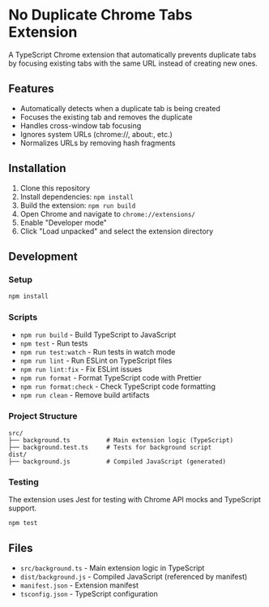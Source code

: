 # No Duplicate Chrome Tabs Extension

A TypeScript Chrome extension that automatically prevents duplicate tabs by focusing existing tabs with the same URL instead of creating new ones.

## Features

- Automatically detects when a duplicate tab is being created
- Focuses the existing tab and removes the duplicate
- Handles cross-window tab focusing
- Ignores system URLs (chrome://, about:, etc.)
- Normalizes URLs by removing hash fragments

## Installation

1. Clone this repository
2. Install dependencies: `npm install`
3. Build the extension: `npm run build`
4. Open Chrome and navigate to `chrome://extensions/`
5. Enable "Developer mode"
6. Click "Load unpacked" and select the extension directory

## Development

### Setup

```bash
npm install
```

### Scripts

- `npm run build` - Build TypeScript to JavaScript
- `npm test` - Run tests
- `npm run test:watch` - Run tests in watch mode
- `npm run lint` - Run ESLint on TypeScript files
- `npm run lint:fix` - Fix ESLint issues
- `npm run format` - Format TypeScript code with Prettier
- `npm run format:check` - Check TypeScript code formatting
- `npm run clean` - Remove build artifacts

### Project Structure

```
src/
├── background.ts          # Main extension logic (TypeScript)
├── background.test.ts     # Tests for background script
dist/
├── background.js          # Compiled JavaScript (generated)
```

### Testing

The extension uses Jest for testing with Chrome API mocks and TypeScript support.

```bash
npm test
```

## Files

- `src/background.ts` - Main extension logic in TypeScript
- `dist/background.js` - Compiled JavaScript (referenced by manifest)
- `manifest.json` - Extension manifest
- `tsconfig.json` - TypeScript configuration
